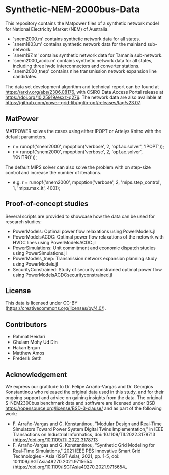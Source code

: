 # Synthetic-NEM-2000bus-Data
This repository contains the Matpower files of a synthetic network model for National Electricity Market (NEM) of Australia.

- `snem2000.m'  contains synthetic network data for all states.
- `snem1803.m'  contains synthetic network data for the mainland sub-network.
- `snem197.m'   contains synthetic network data for Tamania sub-network.
- `snem2000_acdc.m'  contains synthetic network data for all states, including three hvdc interconnectors and converter stations.
- `snem2000_tnep' contains nine transmission network expansion line candidates.

The data set development algorithm and technical report can be found at https://arxiv.org/abs/2306.08176,
with CSIRO Data Access Portal release at https://doi.org/10.25919/esxz-q276. The network data are also available at https://github.com/power-grid-lib/pglib-opf/releases/tag/v23.07.


## MatPower
MATPOWER solves the cases using either IPOPT or Artelys Knitro with the default parameters.
 - r = runopf('snem2000', mpoption('verbose', 2, 'opf.ac.solver', 'IPOPT'));
 - r = runopf('snem2000', mpoption('verbose', 2, 'opf.ac.solver', 'KNITRO'));

The default MIPS solver can also solve the problem with on step-size control and increase the number of iterations.
 - e.g. r = runopf('snem2000', mpoption('verbose', 2, 'mips.step_control', 1, 'mips.max_it', 400));


## Proof-of-concept studies
Several scripts are provided to showcase how the data can be used for research studies:
 - PowerModels: Optimal power flow relaxations using PowerModels.jl
 - PowerModelsACDC: Optimal power flow relaxations of the netowrk with HVDC lines using PowerModelsACDC.jl
 - PowerSimulations: Unit commitment and economic dispatch studies using PowerSimulations.jl
 - PowerModels_tnep: Transmission network expansion planning study using PowerModels.jl
 - SecurityConstrained: Study of security constrained optimal power flow using PowerModelsACDCsecurityconstrained.jl



## License
This data is licensed under CC-BY (https://creativecommons.org/licenses/by/4.0/).

## Contributors
- Rahmat Heidari
- Ghulam Mohy Ud Din
- Hakan Ergun
- Matthew Amos
- Frederik Geth

## Acknowledgement
We express our gratitude to Dr. Felipe Arraño-Vargas and Dr. Georgios Konstantinou who released the original data used in this study, and for their ongoing support and advice on gaining insights from the data. The original S-NEM2300bus benchmark data and sotftware are licensed under BSD https://opensource.org/license/BSD-3-clause/ and as part of the following work:
- F. Arraño-Vargas and G. Konstantinou, "Modular Design and Real-Time Simulators Toward Power System Digital Twins Implementation," 
 	  in IEEE Transactions on Industrial Informatics, doi: 10.1109/TII.2022.3178713 (https://doi.org/10.1109/TII.2022.3178713
- F. Arraño-Vargas and G. Konstantinou, "Synthetic Grid Modeling for Real-Time Simulations," 2021 IEEE PES Innovative Smart Grid Technologies - Asia (ISGT Asia),
    2021, pp. 1-5, doi: 10.1109/ISGTAsia49270.2021.9715654 (https://doi.org/10.1109/ISGTAsia49270.2021.9715654_
